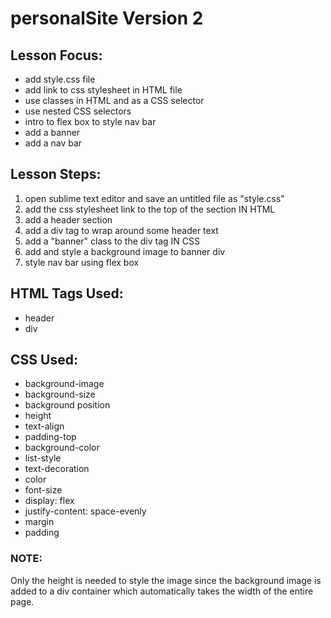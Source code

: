 # personalSite Version 2

## Lesson Focus:
- add style.css file
- add link to css stylesheet in HTML file
- use classes in HTML and as a CSS selector
- use nested CSS selectors
- intro to flex box to style nav bar
- add a banner
- add a nav bar

## Lesson Steps:
1. open sublime text editor and save an untitled file as "style.css"
2. add the css stylesheet link to the top of the <head></head> section
IN HTML
3. add a header section
3. add a div tag to wrap around some header text
4. add a "banner" class to the div tag
IN CSS
5. add and style a background image to banner div
6. style nav bar using flex box 

## HTML Tags Used:
- header
- div

## CSS Used:
- background-image
- background-size
- background position
- height
- text-align
- padding-top
- background-color
- list-style
- text-decoration
- color
- font-size
- display: flex
- justify-content: space-evenly
- margin
- padding




### NOTE:
Only the height is needed to style the image since the background image is added to a div container 
which automatically takes the width of the entire page.
